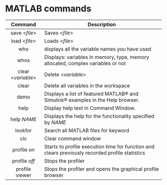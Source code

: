 # MATLAB commands

|      Command       | Description                                                                                     |
| :----------------: | ----------------------------------------------------------------------------------------------- |
|   save <*file*>    | Saves <*file*>                                                                                  |
|   load <*file*>    | Loads <*file*>                                                                                  |
|        who         | displays all the variable names you have used                                                   |
|        whos        | Displays: variables in memory, type, memory allocated, complex variables or not                 |
| clear <*variable*> | Delete <*variable*>                                                                             |
|       clear        | Delete all variables in the workspace                                                           |
|        demo        | Displays a list of featured MATLAB® and Simulink® examples in the Help browser.                 |
|        help        | Display help text in Command Window.                                                            |
|    help *NAME*     | Displays the help for the functionality specified by *NAME*                                     |
|      lookfor       | Search all MATLAB files for keyword                                                             |
|        clc         | Clear command window                                                                            |
|    profile *on*    | Starts to profile execution time for function and clears previously recorded profile statistics |
|   profile *off*    | Stops the profiler                                                                              |
|   profile viewer   | Stops the profiler and opens the graphical profile browser                                      |